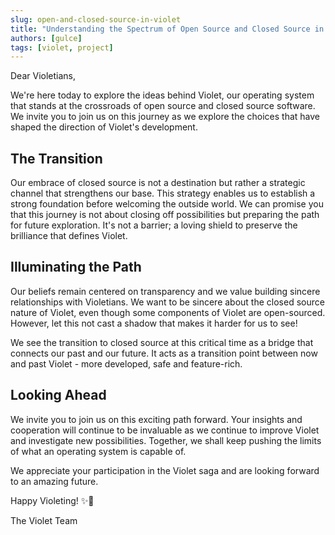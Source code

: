 ```yaml
---
slug: open-and-closed-source-in-violet
title: "Understanding the Spectrum of Open Source and Closed Source in Violet"
authors: [gulce]
tags: [violet, project]
---
```


Dear Violetians,

We're here today to explore the ideas behind Violet, our operating system that stands at the crossroads of open source and closed source software. We invite you to join us on this journey as we explore the choices that have shaped the direction of Violet's development.

## The Transition

Our embrace of closed source is not a destination but rather a strategic channel that
strengthens our base. This strategy enables us to establish a strong foundation before
welcoming the outside world. We can promise you that this journey is not about closing
off possibilities but preparing the path for future exploration. It's not a barrier; a
loving shield to preserve the brilliance that defines Violet.

## Illuminating the Path

Our beliefs remain centered on transparency and we value building sincere relationships
with Violetians. We want to be sincere about the closed source nature of Violet, even
though some components of Violet are open-sourced. However, let this not cast a shadow
that makes it harder for us to see!

We see the transition to closed source at this critical time as a bridge that connects
our past and our future. It acts as a transition point between now and past Violet - more
developed, safe and feature-rich.

## Looking Ahead

We invite you to join us on this exciting path forward. Your insights and cooperation
will continue to be invaluable as we continue to improve Violet and investigate new
possibilities. Together, we shall keep pushing the limits of what an operating system is
capable of.

We appreciate your participation in the Violet saga and are looking forward to an amazing future.

Happy Violeting! ✨💜

The Violet Team
